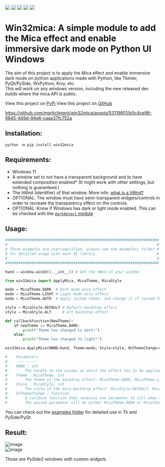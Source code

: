 
![](https://img.shields.io/pypi/wheel/win32mica?style=for-the-badge)
![](https://img.shields.io/pypi/v/win32mica?style=for-the-badge)
![](https://img.shields.io/pypi/l/win32mica?style=for-the-badge)
![](https://img.shields.io/pypi/pyversions/win32mica?style=for-the-badge)
![](https://img.shields.io/pypi/dm/win32mica?style=for-the-badge)
# Win32mica: A simple module to add the Mica effect and enable immersive dark mode on Python UI Windows
The aim of this project is to apply the Mica effect and enable immersive dark mode on python applications made with Python, like Tkinter, PyQt/PySide, WxPython, Kivy, etc.<br> This will work on any windows version, including the new released dev builds where the mica API is public.

View this project on [PyPi](https://pypi.org/project/win32mica/)
View this project on [GitHub](https://github.com/martinet101/win32mica)


https://github.com/marticliment/win32mica/assets/53119851/b0c4ce98-9845-449d-94e6-caaa37fc752a


## Installation:
```pwsh
python -m pip install win32mica
```

## Requirements:
 - Windows 11
 - A window set to not have a transparent background and to have extended composition enabled* (It might work with other settings, but nothing is guaranteed.)
 - The hWnd (identifier) of that window. More info: [what is a hWnd?](https://stackoverflow.com/questions/1635645/what-is-hwnd-in-vc) 
 - OPTIONAL: The window must have semi-transparent widgets/controls in order to recreate the transparency effect on the controls.
 - OPTIONAL: Know if Windows has dark or light mode enabled. This can be checked with the [`darkdetect` module](https://pypi.org/project/darkdetect/)

## Usage:

```python
######################################################################
#                                                                    #
# Those examples are oversimplified, please see the examples/ folder #
# for detailed usage with each UI library.                           #
#                                                                    #
######################################################################

hwnd = window.winId().__int__() # Get the hWnd of your window

from win32mica import ApplyMica, MicaTheme, MicaStyle

mode = MicaTheme.DARK  # Dark mode mica effect
mode = MicaTheme.LIGHT # Light mode mica effect
mode = MicaTheme.AUTO  # Apply system theme, and change it if system theme changes

style = MicaStyle.DEFAULT # Default backdrop effect
style = MicaStyle.ALT     # Alt backdrop effect

def callbackFunction(NewTheme):
    if newTheme == MicaTheme.DARK:
        print("Theme has changed to dark!")
    else:
        print("Theme has changed to light!")

win32mica.ApplyMica(HWND=hwnd, Theme=mode, Style=style, OnThemeChange=callbackFunction)

#    Parameters
#    ----------
#    HWND : int
#        The handle to the window on which the effect has to be applied
#    Theme : MicaTheme, int
#        The theme of the backdrop effect: MicaTheme.DARK, MicaTheme.LIGHT, MicaTheme.AUTO
#    Style : MicaStyle, int
#        The style of the mica backdrop effect: MicaStyle.DEFAULT, MicaStyle.ALT
#    OnThemeChange : function
#        A callback function that receives one parameter to call when the system theme changes (will only work if Theme is set to MicaTheme.AUTO)
#        The passed parameter will be either MicaTheme.DARK or MicaTheme.LIGHT, corresponding to the new system theme

```

You can check out the [examples folder](https://github.com/martinet101/win32mica/tree/main/examples) for detailed use in Tk and PySide/PyQt.

## Result:

![image](https://user-images.githubusercontent.com/53119851/188261331-15e17447-590f-452a-be62-07c67a3db673.png)<br>
![image](https://user-images.githubusercontent.com/53119851/188261398-83f5d904-586f-47ce-b6af-d4521eb3f68f.png)

_Those are PySide2 windows with custom widgets._

